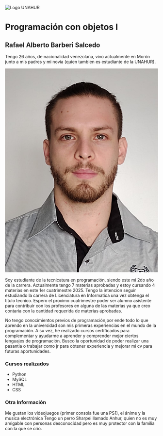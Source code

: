 ![Logo UNAHUR](./UNAHUR.png)

# Programación con objetos I

## Rafael Alberto Barberi Salcedo
  Tengo 26 años, de nacionalidad venezolana, vivo actualmente en Morón junto a mis padres y mi novia (quien tambien es estudiante de la UNAHUR).

![Rafael Barberi](./BarberiRafael.jpg)

  Soy estudiante de la tecnicatura en programación, siendo este mi 2do año de la carrera. Actualmente tengo 7 materias aprobadas y estoy cursando 4 materias en este 1er cuatrimestre 2025. Tengo la intencion seguir estudiando la carrera de Licenciatura en Informatica una vez obtenga el titulo tecnico.
  Espero el proximo cuatrimestre poder ser alumno asistente para contribuir con los profesores en alguna de las materias ya que creo contaria con la cantidad requerida de materias aprobadas.
  
  No tengo conocimientos previos de programación,por ende todo lo que aprendo en la universidad son mis primeras experiencias en el mundo de la programación. A su vez, he realizado cursos certificados para complementar y ayudarme a aprender y comprender mejor ciertos lenguajes de programación.
  Busco la oportunidad de poder realizar una pasantia o trabajar como jr para obtener experiencia y mejorar mi cv para futuras aportunidades.

### Cursos realizados
- Python
- MySQL
- HTML
- CSS

### Otra Información
  Me gustan los videojuegos (primer consola fue una PS1), el ánime y la musica electrónica
  Tengo un perro Sharpei llamado Anhur, quien no es muy amigable con personas desconocidad pero es muy protector con la familia con la que se crio.
